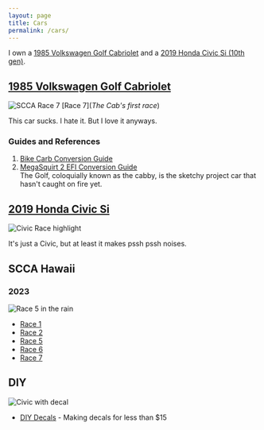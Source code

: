 ```yaml
---
layout: page
title: Cars
permalink: /cars/
---
```


I own a [1985 Volkswagen Golf Cabriolet](https://www.sudoyashi.com/cars/#1985-volkswagen-golf-cabriolet) and a [2019 Honda Civic Si (10th gen)](https://www.sudoyashi.com/cars/#2019-honda-civic-si).

## [1985 Volkswagen Golf Cabriolet](https://www.sudoyashi.com/dacabby)

![SCCA Race 7](https://www.sudoyashi.com/assets/img/scca/race7/cabby-autocross-arvin-10.jpg) [Race 7](*The Cab's first race*)

This car sucks. I hate it. But I love it anyways.

### Guides and References

1. [Bike Carb Conversion Guide](https://www.sudoyashi.com/carbconversion)
2. [MegaSquirt 2 EFI Conversion Guide](https://sudoyashi.com/megasquirt2)<br>
The Golf, coloquially known as the cabby, is the sketchy project car that hasn't caught on fire yet.

## [2019 Honda Civic Si](https://www.sudoyashi.com/civicsi)

![Civic Race highlight](https://www.sudoyashi.com/assets/img/scca/race5/2023race5-civic.JPG)

It's just a Civic, but at least it makes pssh pssh noises.

## SCCA Hawaii

### 2023
![Race 5 in the rain](2023race5-civic1.jpg)

- [Race 1](https://www.sudoyashi.com/scca2023race1)
- [Race 2](https://www.sudoyashi.com/scca2023race2prep)
- [Race 5](https://www.sudoyashi.com/scca2023race5)
- [Race 6](https://www.sudoyashi.com/scca2023race6)
- [Race 7](https://www.sudoyashi.com/scca2023race7)

## DIY

![Civic with decal](https://www.sudoyashi.com/assets/img/civic-si-decal2.jpg)
- [DIY Decals](https://www.sudoyashi.com/diy-decal) - Making decals for less than $15 